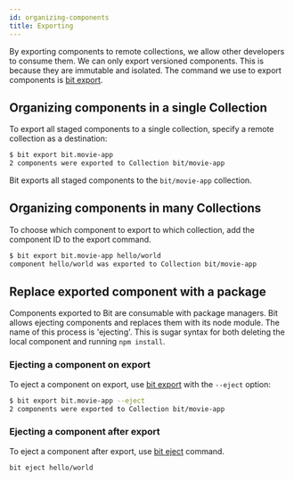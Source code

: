 ```yaml
---
id: organizing-components
title: Exporting
---
```


By exporting components to remote collections, we allow other developers to consume them. We can only export versioned components. This is because they are immutable and isolated. The command we use to export components is [bit export](/docs/cli-export.html).

## Organizing components in a single Collection

To export all staged components to a single collection, specify a remote collection as a destination:

```bash
$ bit export bit.movie-app
2 components were exported to Collection bit/movie-app
```

Bit exports all staged components to the `bit/movie-app` collection.

## Organizing components in many Collections

To choose which component to export to which collection, add the component ID to the export command.

```bash
$ bit export bit.movie-app hello/world
component hello/world was exported to Collection bit/movie-app
```

## Replace exported component with a package

Components exported to Bit are consumable with package managers. Bit allows ejecting components and replaces them with its node module. The name of this process is 'ejecting'. This is sugar syntax for both deleting the local component and running `npm install`.

### Ejecting a component on export

To eject a component on export, use [bit export](/docs/cli-export.html) with the `--eject` option:

```bash
$ bit export bit.movie-app --eject
2 components were exported to Collection bit/movie-app
```

### Ejecting a component after export

To eject a component after export, use [bit eject](/docs/cli-eject.html) command. 

```bash
bit eject hello/world
```
